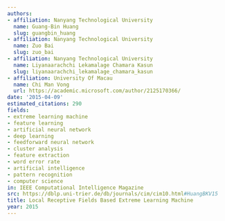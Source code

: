 ```yaml
---
authors:
- affiliation: Nanyang Technological University
  name: Guang-Bin Huang
  slug: guangbin_huang
- affiliation: Nanyang Technological University
  name: Zuo Bai
  slug: zuo_bai
- affiliation: Nanyang Technological University
  name: Liyanaarachchi Lekamalage Chamara Kasun
  slug: liyanaarachchi_lekamalage_chamara_kasun
- affiliation: University Of Macau
  name: Chi Man Vong
  url: https://academic.microsoft.com/author/2125170366/
date: '2015-04-09'
estimated_citations: 290
fields:
- extreme learning machine
- feature learning
- artificial neural network
- deep learning
- feedforward neural network
- cluster analysis
- feature extraction
- word error rate
- artificial intelligence
- pattern recognition
- computer science
in: IEEE Computational Intelligence Magazine
src: https://dblp.uni-trier.de/db/journals/cim/cim10.html#HuangBKV15
title: Local Receptive Fields Based Extreme Learning Machine
year: 2015
---
```

